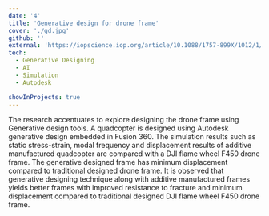 ```yaml
---
date: '4'
title: 'Generative design for drone frame'
cover: './gd.jpg'
github: ''
external: 'https://iopscience.iop.org/article/10.1088/1757-899X/1012/1/012019'
tech:
  - Generative Designing
  - AI
  - Simulation
  - Autodesk

showInProjects: true
---
```


The research accentuates to explore designing the drone frame using Generative design tools. A quadcopter is designed using Autodesk generative design embedded in Fusion 360. The simulation results such as static stress-strain, modal frequency and displacement results of additive manufactured quadcopter are compared with a DJI flame wheel F450 drone frame. The generative designed frame has minimum displacement compared to traditional designed drone frame. It is observed that generative designing technique along with additive manufactured frames yields better frames with improved resistance to fracture and minimum displacement compared to traditional designed DJI flame wheel F450 drone frame.